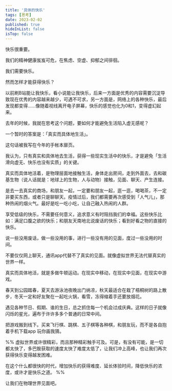 ```yaml
---
title: '具体的快乐'
tags: [思考]
date: 2023-02-02
published: true
hideInList: false
isTop: false
---
```


快乐很重要。

我们的精神健康岌岌可危，在焦虑、空虚、抑郁之间徘徊。

我们需要快乐。

然而怎样才能获得快乐？

<!--more-->

以前刷B站能让我快乐，看小说能让我快乐，后来一方面是优秀的内容需要沉淀导致现在优秀的内容越来越少，可遇不可求，另一方面是，网络上的各种快乐，最后发现都变得......像随着视线离开电子屏幕，快乐的感觉也化为0和1，变得虚幻起来。

去年的时候，我就在思考这个问题，要如何才能避免生活陷入虚无感呢？

一个暂时的答案是：「真实而具体地生活」。

这句话被我写在今年的手帐本扉页。

我认为，只有真实和具体地去生活，获得一些现实生活中的快乐，才是避免「生活滑向虚无、快乐也没有实质」的关键。


真实而具体地活着，是物理层面地接触生活，身体走出房间，走到外面去，去和碳基生物（说人话就是：地球上的生物，人与动物）接触，见面、聊天、产生连接。

是去一去真实的商场，和朋友一起，一定要和朋友一起，逛一逛，喝喝茶，不一定非要买东西，或者只是聊聊天。疫情过后，我们都需要再次感受到「人气儿」，那种热闹的烟火气。最好是吃一吃小吃，让自己融入热闹的人群。

享受低级的快乐，不需要任何意义，追求意义有时阻挡我们的幸福。这些快乐比如：满足口腹之欲的快乐；和朋友天南地北说废话的快乐；看到好看之物的直接的快乐。

说一些没用废话，做一些没用的事，进行一些没有用的见面，度过一些没用的时间。

不要仅仅网上聊天，通讯app代替不了真实的见面。就像虚拟世界无法代替真实的世界一样。

真实而具体地活，就是多做牛顿运动。在现实中移动，在现实中见面，在现实中游戏。

春天到公园踏春，夏天去游泳池夜晚出门纳凉，秋天最适合在栽了梧桐树的路上散步，冬天一定和好友聚在一起吃火锅，看雪，冻得缩着手还要放烟花。

遇见各种节日、假期、谁的生日，总之抓住每一个机会过成庆典。这样的日子就像闪烁的星光，遍布于许许多多个普通的日常中间。

把游戏搬到线下。买来飞行棋、跳棋、五子棋等各种棋，和朋友玩，而不是各自抱着手机下载app 玩你画我猜。

%%
虚拟世界或许很精彩，而且那种精彩触手可及。可是，有没有可能，是一切都太快了，多巴胺获取的速度太快了难度太低了，让我们冲上高峰，也让我们再次获得快乐变得越发困难。

在这个什么都很快的时代，增加快乐的获得难度、延长体验时间，降低快乐的浓度，或许才是快乐之道。
%%

让我们在物理世界见面吧。